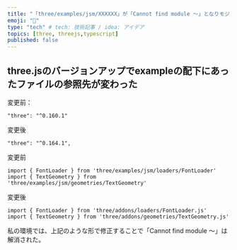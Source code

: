 ```yaml
---
title: "「three/examples/jsm/XXXXXX」が「Cannot find module 〜」となりモジュールが見つからなくなった場合"
emoji: "🙌"
type: "tech" # tech: 技術記事 / idea: アイデア
topics: [three, threejs,typescript]
published: false
---
```


## three.jsのバージョンアップでexampleの配下にあったファイルの参照先が変わった

変更前：
```
"three": "^0.160.1"
```

変更後
```
"three": "^0.164.1",
```

変更前
```
import { FontLoader } from 'three/examples/jsm/loaders/FontLoader'
import { TextGeometry } from 'three/examples/jsm/geometries/TextGeometry'
```

変更後
```
import { FontLoader } from 'three/addons/loaders/FontLoader.js'
import { TextGeometry } from 'three/addons/geometries/TextGeometry.js'
```

私の環境では、上記のような形で修正することで「Cannot find module 〜」は解消された。